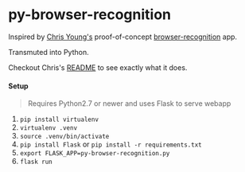 # py-browser-recognition

Inspired by [Chris Young's](https://github.com/chris--young) proof-of-concept [browser-recognition](https://github.com/chris--young/browser-recognition) app.

Transmuted into Python.

Checkout Chris's [README](https://github.com/chris--young/browser-recognition/blob/master/README.md) to see exactly what it does.

#### Setup
> Requires Python2.7 or newer and uses Flask to serve webapp

1. `pip install virtualenv`
2. `virtualenv .venv`
3. `source .venv/bin/activate`
4. `pip install Flask` or `pip install -r requirements.txt`
5. `export FLASK_APP=py-browser-recognition.py`
6. `flask run`